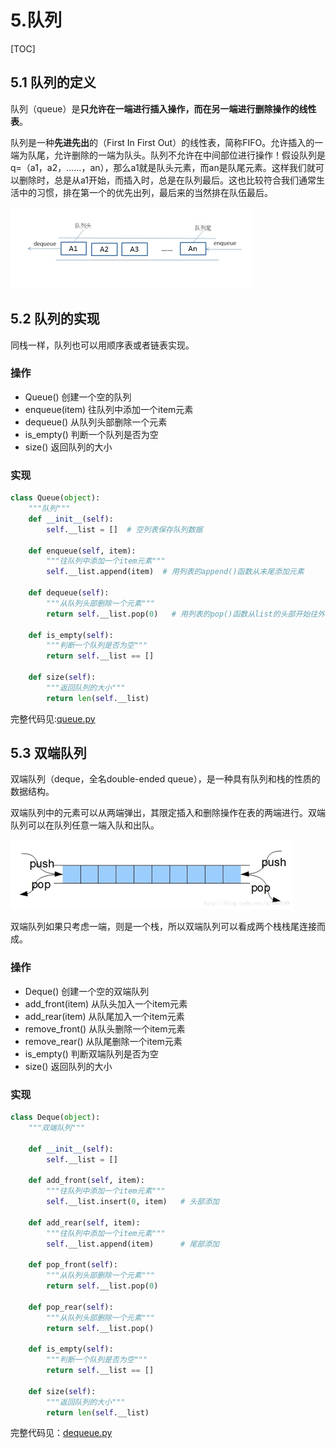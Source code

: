 # 5.队列

[TOC]

## 5.1 队列的定义

队列（queue）是**只允许在一端进行插入操作，而在另一端进行删除操作的线性表**。

队列是一种**先进先出**的（First In First Out）的线性表，简称FIFO。允许插入的一端为队尾，允许删除的一端为队头。队列不允许在中间部位进行操作！假设队列是q=（a1，a2，……，an），那么a1就是队头元素，而an是队尾元素。这样我们就可以删除时，总是从a1开始，而插入时，总是在队列最后。这也比较符合我们通常生活中的习惯，排在第一个的优先出列，最后来的当然排在队伍最后。

![01队列模型.png](images/01队列模型.png)

## 5.2 队列的实现

同栈一样，队列也可以用顺序表或者链表实现。

### 操作

- Queue() 创建一个空的队列
- enqueue(item) 往队列中添加一个item元素
- dequeue() 从队列头部删除一个元素
- is_empty() 判断一个队列是否为空
- size() 返回队列的大小

### 实现

```python
class Queue(object):
    """队列"""
    def __init__(self):
        self.__list = []  # 空列表保存队列数据

    def enqueue(self, item):
        """往队列中添加一个item元素"""
        self.__list.append(item)  # 用列表的append()函数从末尾添加元素

    def dequeue(self):
        """从队列头部删除一个元素"""
        return self.__list.pop(0)   # 用列表的pop()函数从list的头部开始往外弹出元素

    def is_empty(self):
        """判断一个队列是否为空"""
        return self.__list == []

    def size(self):
        """返回队列的大小"""
        return len(self.__list)
```

完整代码见:[queue.py](queue.py)

## 5.3 双端队列

双端队列（deque，全名double-ended queue），是一种具有队列和栈的性质的数据结构。

双端队列中的元素可以从两端弹出，其限定插入和删除操作在表的两端进行。双端队列可以在队列任意一端入队和出队。

![02双端队列.png](images/02双端队列.png)

双端队列如果只考虑一端，则是一个栈，所以双端队列可以看成两个栈栈尾连接而成。

### 操作

- Deque() 创建一个空的双端队列
- add_front(item) 从队头加入一个item元素
- add_rear(item) 从队尾加入一个item元素
- remove_front() 从队头删除一个item元素
- remove_rear() 从队尾删除一个item元素
- is_empty() 判断双端队列是否为空
- size() 返回队列的大小

### 实现

```python
class Deque(object):
    """双端队列"""

    def __init__(self):
        self.__list = []

    def add_front(self, item):
        """往队列中添加一个item元素"""
        self.__list.insert(0, item)   # 头部添加

    def add_rear(self, item):
        """往队列中添加一个item元素"""
        self.__list.append(item)      # 尾部添加

    def pop_front(self):
        """从队列头部删除一个元素"""
        return self.__list.pop(0)

    def pop_rear(self):
        """从队列头部删除一个元素"""
        return self.__list.pop()

    def is_empty(self):
        """判断一个队列是否为空"""
        return self.__list == []

    def size(self):
        """返回队列的大小"""
        return len(self.__list)
```

完整代码见：[dequeue.py](dequeue.py)